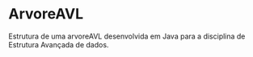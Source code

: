 # ArvoreAVL

Estrutura de uma arvoreAVL desenvolvida em Java para a disciplina de Estrutura Avançada de dados.
